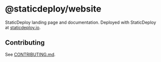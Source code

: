 # @staticdeploy/website

StaticDeploy landing page and documentation. Deployed with StaticDeploy at
[staticdeploy.io](https://staticdeploy.io).

## Contributing

See [CONTRIBUTING.md](CONTRIBUTING.md).
